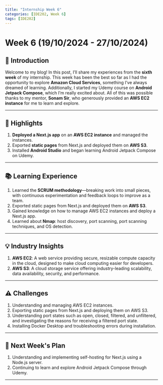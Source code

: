 ```yaml
---
title: "Internship Week 6"
categories: [IDE202, Week 6]
tags: [IDE202]
---
```


# **Week 6 (19/10/2024 - 27/10/2024)**

## 🌟 **Introduction**

Welcome to my blog! In this post, I’ll share my experiences from the **sixth week** of my internship. This week has been the best so far as I had the opportunity to explore **Amazon Cloud Services**, something I’ve always dreamed of learning. Additionally, I started my Udemy course on **Android Jetpack Compose**, which I’m really excited about. All of this was possible thanks to my mentor, **Sonam Sir**, who generously provided an **AWS EC2 instance** for me to learn and explore.

---

## 🚀 **Highlights**

1. **Deployed a Next.js app** on an **AWS EC2 instance** and managed the instances.
2. Exported **static pages** from Next.js and deployed them on **AWS S3**.
3. Installed **Android Studio** and began learning Android Jetpack Compose on Udemy.

---

## 📚 **Learning Experience**

1. Learned the **SCRUM methodology**—breaking work into small pieces, with continuous experimentation and feedback loops to improve as a team.
2. Exported static pages from Next.js and deployed them on **AWS S3**.
3. Gained knowledge on how to manage AWS EC2 instances and deploy a Next.js app.
4. Learned about **Nmap**: host discovery, port scanning, port scanning techniques, and OS detection.

---

## 💡 **Industry Insights**

1. **AWS EC2**: A web service providing secure, resizable compute capacity in the cloud, designed to make cloud computing easier for developers.
2. **AWS S3**: A cloud storage service offering industry-leading scalability, data availability, security, and performance.

---

## ⚠️ **Challenges**

1. Understanding and managing AWS EC2 instances.
2. Exporting static pages from Next.js and deploying them on AWS S3.
3. Understanding port states such as open, closed, filtered, and unfiltered, and investigating the reasons for receiving a filtered port state.
4. Installing Docker Desktop and troubleshooting errors during installation.

---

## 🎯 **Next Week's Plan**

1. Understanding and implementing self-hosting for Next.js using a Node.js server.
2. Continuing to learn and explore Android Jetpack Compose through Udemy.

---
